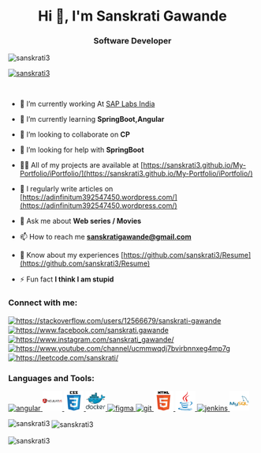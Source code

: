 <h1 align="center">Hi 👋, I'm Sanskrati Gawande</h1>
<h3 align="center">Software Developer</h3>

<p align="left"> <img src="https://komarev.com/ghpvc/?username=sanskrati3&label=Profile%20views&color=0e75b6&style=flat" alt="sanskrati3" /> </p>

<p align="left"> <a href="https://github.com/ryo-ma/github-profile-trophy"><img src="https://github-profile-trophy.vercel.app/?username=sanskrati3" alt="sanskrati3" /></a> </p>

<p align="left"> <a href="https://twitter.com/" target="blank"><img src="https://img.shields.io/twitter/follow/?logo=twitter&style=for-the-badge" alt="" /></a> </p>

- 🔭 I’m currently working At [SAP Labs India](https://www.sap.com/india/about/labs-india.html)

- 🌱 I’m currently learning **SpringBoot,Angular**

- 👯 I’m looking to collaborate on **CP**

- 🤝 I’m looking for help with **SpringBoot**

- 👨‍💻 All of my projects are available at [https://sanskrati3.github.io/My-Portfolio/iPortfolio/](https://sanskrati3.github.io/My-Portfolio/iPortfolio/)

- 📝 I regularly write articles on [https://adinfinitum392547450.wordpress.com/](https://adinfinitum392547450.wordpress.com/)

- 💬 Ask me about **Web series / Movies**

- 📫 How to reach me **sanskratigawande@gmail.com**

- 📄 Know about my experiences [https://github.com/sanskrati3/Resume](https://github.com/sanskrati3/Resume)

- ⚡ Fun fact **I think I am stupid**

<h3 align="left">Connect with me:</h3>
<p align="left">
<a href="https://stackoverflow.com/users/https://stackoverflow.com/users/12566679/sanskrati-gawande" target="blank"><img align="center" src="https://raw.githubusercontent.com/rahuldkjain/github-profile-readme-generator/master/src/images/icons/Social/stack-overflow.svg" alt="https://stackoverflow.com/users/12566679/sanskrati-gawande" height="30" width="40" /></a>
<a href="https://fb.com/https://www.facebook.com/sanskrati.gawande" target="blank"><img align="center" src="https://raw.githubusercontent.com/rahuldkjain/github-profile-readme-generator/master/src/images/icons/Social/facebook.svg" alt="https://www.facebook.com/sanskrati.gawande" height="30" width="40" /></a>
<a href="https://instagram.com/https://www.instagram.com/sanskrati_gawande/" target="blank"><img align="center" src="https://raw.githubusercontent.com/rahuldkjain/github-profile-readme-generator/master/src/images/icons/Social/instagram.svg" alt="https://www.instagram.com/sanskrati_gawande/" height="30" width="40" /></a>
<a href="https://www.youtube.com/c/https://www.youtube.com/channel/ucmmwqdj7bvirbnnxeg4mp7g" target="blank"><img align="center" src="https://raw.githubusercontent.com/rahuldkjain/github-profile-readme-generator/master/src/images/icons/Social/youtube.svg" alt="https://www.youtube.com/channel/ucmmwqdj7bvirbnnxeg4mp7g" height="30" width="40" /></a>
<a href="https://www.leetcode.com/https://leetcode.com/sanskrati/" target="blank"><img align="center" src="https://raw.githubusercontent.com/rahuldkjain/github-profile-readme-generator/master/src/images/icons/Social/leet-code.svg" alt="https://leetcode.com/sanskrati/" height="30" width="40" /></a>
</p>

<h3 align="left">Languages and Tools:</h3>
<p align="left"> <a href="https://angular.io" target="_blank" rel="noreferrer"> <img src="https://angular.io/assets/images/logos/angular/angular.svg" alt="angular" width="40" height="40"/> </a> <a href="https://angular.io" target="_blank" rel="noreferrer"> <img src="https://raw.githubusercontent.com/devicons/devicon/master/icons/angularjs/angularjs-original-wordmark.svg" alt="angularjs" width="40" height="40"/> </a> <a href="https://www.w3schools.com/css/" target="_blank" rel="noreferrer"> <img src="https://raw.githubusercontent.com/devicons/devicon/master/icons/css3/css3-original-wordmark.svg" alt="css3" width="40" height="40"/> </a> <a href="https://www.docker.com/" target="_blank" rel="noreferrer"> <img src="https://raw.githubusercontent.com/devicons/devicon/master/icons/docker/docker-original-wordmark.svg" alt="docker" width="40" height="40"/> </a> <a href="https://www.figma.com/" target="_blank" rel="noreferrer"> <img src="https://www.vectorlogo.zone/logos/figma/figma-icon.svg" alt="figma" width="40" height="40"/> </a> <a href="https://git-scm.com/" target="_blank" rel="noreferrer"> <img src="https://www.vectorlogo.zone/logos/git-scm/git-scm-icon.svg" alt="git" width="40" height="40"/> </a> <a href="https://www.w3.org/html/" target="_blank" rel="noreferrer"> <img src="https://raw.githubusercontent.com/devicons/devicon/master/icons/html5/html5-original-wordmark.svg" alt="html5" width="40" height="40"/> </a> <a href="https://www.java.com" target="_blank" rel="noreferrer"> <img src="https://raw.githubusercontent.com/devicons/devicon/master/icons/java/java-original.svg" alt="java" width="40" height="40"/> </a> <a href="https://www.jenkins.io" target="_blank" rel="noreferrer"> <img src="https://www.vectorlogo.zone/logos/jenkins/jenkins-icon.svg" alt="jenkins" width="40" height="40"/> </a> <a href="https://www.mysql.com/" target="_blank" rel="noreferrer"> <img src="https://raw.githubusercontent.com/devicons/devicon/master/icons/mysql/mysql-original-wordmark.svg" alt="mysql" width="40" height="40"/> </a> </p>

<p><img align="left" src="https://github-readme-stats.vercel.app/api/top-langs?username=sanskrati3&show_icons=true&locale=en&layout=compact" alt="sanskrati3" /></p>

<p>&nbsp;<img align="center" src="https://github-readme-stats.vercel.app/api?username=sanskrati3&show_icons=true&locale=en" alt="sanskrati3" /></p>

<p><img align="center" src="https://github-readme-streak-stats.herokuapp.com/?user=sanskrati3&" alt="sanskrati3" /></p>

